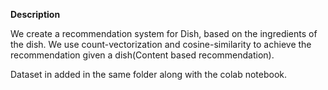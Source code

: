 **Description**

We create a recommendation system for Dish, based on the ingredients of the dish. We use count-vectorization and cosine-similarity to achieve the recommendation given a dish(Content based recommendation).

Dataset in added in the same folder along with the colab notebook.
